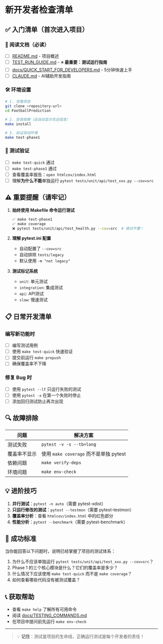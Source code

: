 # 新开发者检查清单

## ✅ 入门清单（首次进入项目）

### 📖 阅读文档（必读）
- [ ] [README.md](README.md) - 项目概述
- [ ] [TEST_RUN_GUIDE.md](TEST_RUN_GUIDE.md) - **⭐ 最重要：测试运行指南**
- [ ] [docs/QUICK_START_FOR_DEVELOPERS.md](docs/QUICK_START_FOR_DEVELOPERS.md) - 5分钟快速上手
- [ ] [CLAUDE.md](CLAUDE.md) - AI辅助开发指南

### 🛠️ 环境设置
```bash
# 1. 克隆项目
git clone <repository-url>
cd FootballPrediction

# 2. 安装依赖（会自动显示欢迎信息）
make install

# 3. 验证测试环境
make test-phase1
```

### 🧪 测试验证
- [ ] `make test-quick` 通过
- [ ] `make test-phase1` 通过
- [ ] 查看覆盖率报告：`open htmlcov/index.html`
- [ ] 理解**为什么不能**单独运行 `pytest tests/unit/api/test_xxx.py --cov=src`

## ⚠️ 重要提醒（请牢记）

1. **始终使用 Makefile 命令运行测试**
   ```bash
   ✅ make test-phase1
   ✅ make coverage
   ❌ pytest tests/unit/api/test_health.py --cov=src  # 绝对不要！
   ```

2. **理解 pytest.ini 配置**
   - 自动配置了 `--cov=src`
   - 自动排除 `tests/legacy`
   - 默认使用 `-m "not legacy"`

3. **测试标记系统**
   - `unit`: 单元测试
   - `integration`: 集成测试
   - `api`: API测试
   - `slow`: 慢速测试

## 📋 日常开发清单

### 编写新功能时
- [ ] 编写测试用例
- [ ] 使用 `make test-quick` 快速验证
- [ ] 提交前运行 `make prepush`
- [ ] 确保覆盖率不下降

### 修复 Bug 时
- [ ] 使用 `pytest --lf` 只运行失败的测试
- [ ] 使用 `pytest -x` 在第一个失败时停止
- [ ] 添加回归测试防止再次出现

## 🔍 故障排除

| 问题 | 解决方案 |
|------|----------|
| 测试失败 | `pytest -v -s --tb=long` |
| 覆盖率不显示 | 使用 `make coverage` 而不是单独 pytest |
| 依赖问题 | `make verify-deps` |
| 环境问题 | `make env-check` |

## 💡 进阶技巧

1. **并行测试**：`pytest -n auto`（需要 pytest-xdist）
2. **只运行修改的测试**：`pytest --testmon`（需要 pytest-testmon）
3. **覆盖率分析**：查看 `htmlcov/index.html` 中的红色部分
4. **性能分析**：`pytest --benchmark`（需要 pytest-benchmark）

## 🎯 成功标准

当你能回答以下问题时，说明已经掌握了项目的测试体系：

1. 为什么不应该单独运行 `pytest tests/unit/api/test_xxx.py --cov=src`？
2. Phase 1 的三个核心模块是什么？它们的覆盖率是多少？
3. 什么情况下应该使用 `make test-quick` 而不是 `make coverage`？
4. 如何查看哪些代码没有被测试覆盖？

## 📞 获取帮助

- 查看 `make help` 了解所有可用命令
- 阅读 [docs/TESTING_COMMANDS.md](docs/TESTING_COMMANDS.md)
- 在项目中提问前先运行 `make env-check`

---

> 💡 **记住**：测试是项目的生命线，正确运行测试是每个开发者的责任！